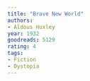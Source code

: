 ```yaml
---
title: "Brave New World"
authors:
- Aldous Huxley
year: 1932
goodreads: 5129
rating: 4
tags:
- Fiction
- Dystopia
---
```

